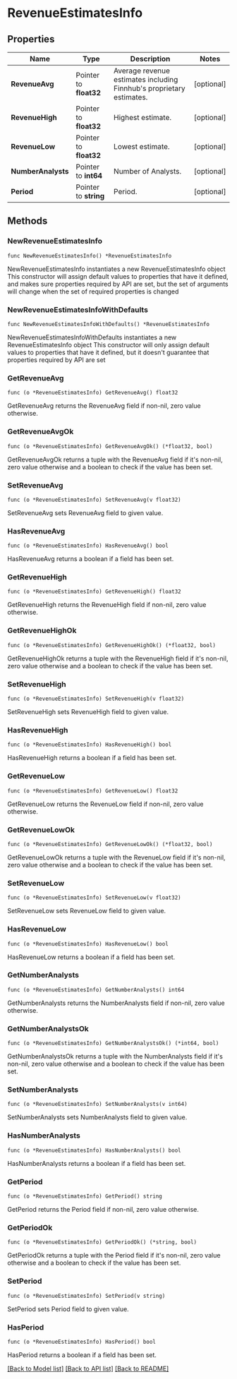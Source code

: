 # RevenueEstimatesInfo

## Properties

Name | Type | Description | Notes
------------ | ------------- | ------------- | -------------
**RevenueAvg** | Pointer to **float32** | Average revenue estimates including Finnhub&#39;s proprietary estimates. | [optional] 
**RevenueHigh** | Pointer to **float32** | Highest estimate. | [optional] 
**RevenueLow** | Pointer to **float32** | Lowest estimate. | [optional] 
**NumberAnalysts** | Pointer to **int64** | Number of Analysts. | [optional] 
**Period** | Pointer to **string** | Period. | [optional] 

## Methods

### NewRevenueEstimatesInfo

`func NewRevenueEstimatesInfo() *RevenueEstimatesInfo`

NewRevenueEstimatesInfo instantiates a new RevenueEstimatesInfo object
This constructor will assign default values to properties that have it defined,
and makes sure properties required by API are set, but the set of arguments
will change when the set of required properties is changed

### NewRevenueEstimatesInfoWithDefaults

`func NewRevenueEstimatesInfoWithDefaults() *RevenueEstimatesInfo`

NewRevenueEstimatesInfoWithDefaults instantiates a new RevenueEstimatesInfo object
This constructor will only assign default values to properties that have it defined,
but it doesn't guarantee that properties required by API are set

### GetRevenueAvg

`func (o *RevenueEstimatesInfo) GetRevenueAvg() float32`

GetRevenueAvg returns the RevenueAvg field if non-nil, zero value otherwise.

### GetRevenueAvgOk

`func (o *RevenueEstimatesInfo) GetRevenueAvgOk() (*float32, bool)`

GetRevenueAvgOk returns a tuple with the RevenueAvg field if it's non-nil, zero value otherwise
and a boolean to check if the value has been set.

### SetRevenueAvg

`func (o *RevenueEstimatesInfo) SetRevenueAvg(v float32)`

SetRevenueAvg sets RevenueAvg field to given value.

### HasRevenueAvg

`func (o *RevenueEstimatesInfo) HasRevenueAvg() bool`

HasRevenueAvg returns a boolean if a field has been set.

### GetRevenueHigh

`func (o *RevenueEstimatesInfo) GetRevenueHigh() float32`

GetRevenueHigh returns the RevenueHigh field if non-nil, zero value otherwise.

### GetRevenueHighOk

`func (o *RevenueEstimatesInfo) GetRevenueHighOk() (*float32, bool)`

GetRevenueHighOk returns a tuple with the RevenueHigh field if it's non-nil, zero value otherwise
and a boolean to check if the value has been set.

### SetRevenueHigh

`func (o *RevenueEstimatesInfo) SetRevenueHigh(v float32)`

SetRevenueHigh sets RevenueHigh field to given value.

### HasRevenueHigh

`func (o *RevenueEstimatesInfo) HasRevenueHigh() bool`

HasRevenueHigh returns a boolean if a field has been set.

### GetRevenueLow

`func (o *RevenueEstimatesInfo) GetRevenueLow() float32`

GetRevenueLow returns the RevenueLow field if non-nil, zero value otherwise.

### GetRevenueLowOk

`func (o *RevenueEstimatesInfo) GetRevenueLowOk() (*float32, bool)`

GetRevenueLowOk returns a tuple with the RevenueLow field if it's non-nil, zero value otherwise
and a boolean to check if the value has been set.

### SetRevenueLow

`func (o *RevenueEstimatesInfo) SetRevenueLow(v float32)`

SetRevenueLow sets RevenueLow field to given value.

### HasRevenueLow

`func (o *RevenueEstimatesInfo) HasRevenueLow() bool`

HasRevenueLow returns a boolean if a field has been set.

### GetNumberAnalysts

`func (o *RevenueEstimatesInfo) GetNumberAnalysts() int64`

GetNumberAnalysts returns the NumberAnalysts field if non-nil, zero value otherwise.

### GetNumberAnalystsOk

`func (o *RevenueEstimatesInfo) GetNumberAnalystsOk() (*int64, bool)`

GetNumberAnalystsOk returns a tuple with the NumberAnalysts field if it's non-nil, zero value otherwise
and a boolean to check if the value has been set.

### SetNumberAnalysts

`func (o *RevenueEstimatesInfo) SetNumberAnalysts(v int64)`

SetNumberAnalysts sets NumberAnalysts field to given value.

### HasNumberAnalysts

`func (o *RevenueEstimatesInfo) HasNumberAnalysts() bool`

HasNumberAnalysts returns a boolean if a field has been set.

### GetPeriod

`func (o *RevenueEstimatesInfo) GetPeriod() string`

GetPeriod returns the Period field if non-nil, zero value otherwise.

### GetPeriodOk

`func (o *RevenueEstimatesInfo) GetPeriodOk() (*string, bool)`

GetPeriodOk returns a tuple with the Period field if it's non-nil, zero value otherwise
and a boolean to check if the value has been set.

### SetPeriod

`func (o *RevenueEstimatesInfo) SetPeriod(v string)`

SetPeriod sets Period field to given value.

### HasPeriod

`func (o *RevenueEstimatesInfo) HasPeriod() bool`

HasPeriod returns a boolean if a field has been set.


[[Back to Model list]](../README.md#documentation-for-models) [[Back to API list]](../README.md#documentation-for-api-endpoints) [[Back to README]](../README.md)



